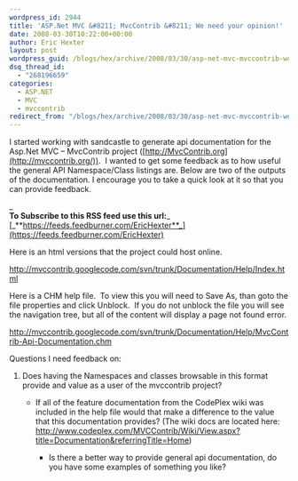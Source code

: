 ```yaml
---
wordpress_id: 2944
title: 'ASP.Net MVC &#8211; MvcContrib &#8211; We need your opinion!'
date: 2008-03-30T10:22:00+00:00
author: Eric Hexter
layout: post
wordpress_guid: /blogs/hex/archive/2008/03/30/asp-net-mvc-mvccontrib-we-need-your-opinion.aspx
dsq_thread_id:
  - "268196659"
categories:
  - ASP.NET
  - MVC
  - mvccontrib
redirect_from: "/blogs/hex/archive/2008/03/30/asp-net-mvc-mvccontrib-we-need-your-opinion.aspx/"
---
```

I started working with sandcastle to generate api documentation for the Asp.Net MVC &#8211; MvcContrib project ([http://MvcContrib.org](http://mvccontrib.org/)).&nbsp; I wanted to get some feedback as to how useful the general API Namespace/Class listings are. Below are two of the outputs of the documentation. I encourage you to take a quick look at it so that you can provide feedback.
  


_  
**To Subscribe to this RSS feed use this url:**_ [_**https://feeds.feedburner.com/EricHexter**_](https://feeds.feedburner.com/EricHexter)
  


  
Here is an html versions that the project could host online.
  


<http://mvccontrib.googlecode.com/svn/trunk/Documentation/Help/Index.html>
  


Here is a CHM help file.&nbsp; To view this you will need to Save As, than goto the file properties and click Unblock.&nbsp; If you do not unblock the file you will see the navigation tree, but all of the content will display a page not found error.
  


<http://mvccontrib.googlecode.com/svn/trunk/Documentation/Help/MvcContrib-Api-Documentation.chm>
  


Questions I need feedback on:
  



  


  1. Does having the Namespaces and classes browsable in this format provide and value as a user of the mvccontrib project?&nbsp;
  
      * If all of the feature documentation from the CodePlex wiki was included in the help file would that make a difference to the value that this documentation provides? (The wiki docs are located here: <http://www.codeplex.com/MVCContrib/Wiki/View.aspx?title=Documentation&referringTitle=Home>)
  
          * Is there a better way to provide general api documentation, do you have some examples of something you like?</OL></p>